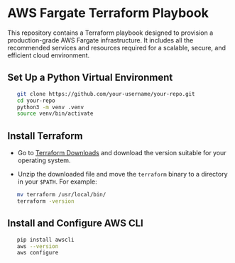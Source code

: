 # AWS Fargate Terraform Playbook

This repository contains a Terraform playbook designed to provision a production-grade AWS Fargate infrastructure. It includes all the recommended services and resources required for a scalable, secure, and efficient cloud environment.

## Set Up a Python Virtual Environment

```bash
   git clone https://github.com/your-username/your-repo.git
   cd your-repo
   python3 -m venv .venv
   source venv/bin/activate
```

## Install Terraform

- Go to [Terraform Downloads](https://www.terraform.io/downloads.html) and download the version suitable for your operating system.

- Unzip the downloaded file and move the `terraform` binary to a directory in your `$PATH`. For example:

```bash
   mv terraform /usr/local/bin/
   terraform -version
```

## Install and Configure AWS CLI

```bash
   pip install awscli
   aws --version
   aws configure
```

